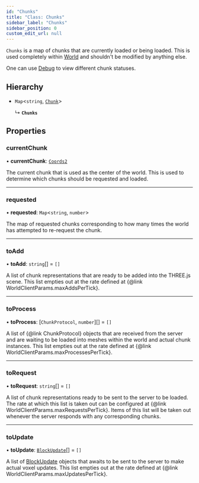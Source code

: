 ```yaml
---
id: "Chunks"
title: "Class: Chunks"
sidebar_label: "Chunks"
sidebar_position: 0
custom_edit_url: null
---
```


`Chunks` is a map of chunks that are currently loaded or being loaded. This is
used completely within [World](World.md) and shouldn't be modified by anything else.

One can use [Debug](Debug.md) to view different chunk statuses.

## Hierarchy

- `Map`<`string`, [`Chunk`](Chunk.md)\>

  ↳ **`Chunks`**

## Properties

### currentChunk

• **currentChunk**: [`Coords2`](../modules.md#coords2-94)

The current chunk that is used as the center of the world. This is used to determine which chunks
should be requested and loaded.

___

### requested

• **requested**: `Map`<`string`, `number`\>

The map of requested chunks corresponding to how many times the world has attempted
to re-request the chunk.

___

### toAdd

• **toAdd**: `string`[] = `[]`

A list of chunk representations that are ready to be added into the THREE.js scene. This list empties
out at the rate defined at {@link WorldClientParams.maxAddsPerTick}.

___

### toProcess

• **toProcess**: [`ChunkProtocol`, `number`][] = `[]`

A list of {@link ChunkProtocol} objects that are received from the server and are waiting to be
loaded into meshes within the world and actual chunk instances. This list empties out at the rate
defined at {@link WorldClientParams.maxProcessesPerTick}.

___

### toRequest

• **toRequest**: `string`[] = `[]`

A list of chunk representations ready to be sent to the server to be loaded. The rate at which
this list is taken out can be configured at {@link WorldClientParams.maxRequestsPerTick}. Items of
this list will be taken out whenever the server responds with any corresponding chunks.

___

### toUpdate

• **toUpdate**: [`BlockUpdate`](../modules.md#blockupdate-94)[] = `[]`

A list of [BlockUpdate](../modules.md#blockupdate-94) objects that awaits to be sent to the server to make actual voxel
updates. This list empties out at the rate defined at {@link WorldClientParams.maxUpdatesPerTick}.
